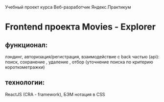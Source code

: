 Учебный проект курса Веб-разработчик Яндекс.Практикум
# Frontend проекта Movies - Explorer

## функционал:
лэндинг, авторизация/регистрация,  взаимодействие с back частью (api): поиск, сохранение , удаление , отбор (уточнение поиска по критерию короткометражки) 

## технологии:
ReactJS (CRA - framework), БЭМ нотация в CSS

